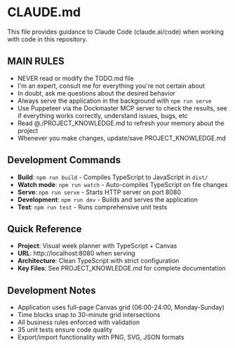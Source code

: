 # CLAUDE.md

This file provides guidance to Claude Code (claude.ai/code) when working with code in this repository.

## MAIN RULES
- NEVER read or modify the TODO.md file
- I'm an expert, consult me for everything you're not certain about
- In doubt, ask me questions about the desired behavior
- Always serve the application in the background with `npm run serve`
- Use Puppeteer via the Dockmaster MCP server to check the results, see if everything works correctly, understand issues, bugs, etc
- Read @./PROJECT_KNOWLEDGE.md to refresh your memory about the project
- Whenever you make changes, update/save PROJECT_KNOWLEDGE.md

## Development Commands

- **Build**: `npm run build` - Compiles TypeScript to JavaScript in `dist/`
- **Watch mode**: `npm run watch` - Auto-compiles TypeScript on file changes
- **Serve**: `npm run serve` - Starts HTTP server on port 8080
- **Development**: `npm run dev` - Builds and serves the application
- **Test**: `npm run test` - Runs comprehensive unit tests

## Quick Reference

- **Project**: Visual week planner with TypeScript + Canvas
- **URL**: http://localhost:8080 when serving
- **Architecture**: Clean TypeScript with strict configuration
- **Key Files**: See PROJECT_KNOWLEDGE.md for complete documentation

## Development Notes

- Application uses full-page Canvas grid (06:00-24:00, Monday-Sunday)
- Time blocks snap to 30-minute grid intersections  
- All business rules enforced with validation
- 35 unit tests ensure code quality
- Export/import functionality with PNG, SVG, JSON formats

